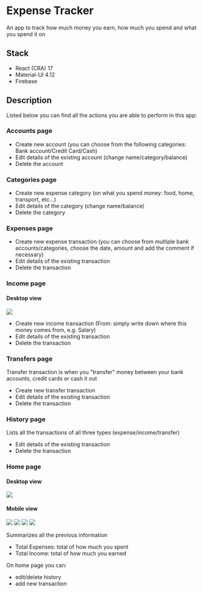 # Expense Tracker

An app to track how much money you earn, how much you spend and what you spend it on

## Stack

* React (CRA) 17
* Material-UI 4.12
* Firebase

## Description
Listed below you can find all the actions you are able to perform in this app:
### Accounts page
* Create new account (you can choose from the following categories: Bank account/Credit Card/Cash)
* Edit details of the existing account (change name/category/balance)
* Delete the account

### Categories page
* Create new expense category (on what you spend money: food, home, transport, etc...)
* Edit details of the category (change name/balance)
* Delete the category

### Expenses page
* Create new expense transaction (you can choose from multiple bank accounts/categories, choose the date, amount and add the comment if necessary)
* Edit details of the existing transaction
* Delete the transaction

### Income page

#### Desktop view
<img src="./public/DesktopIncome.png">

* Create new income transaction (From: simply write down where this money comes from, e.g. Salary)
* Edit details of the existing transaction
* Delete the transaction

### Transfers page
Transfer transaction is when you "transfer" money between your bank accounts, credit cards or cash it out
* Create new transfer transaction
* Edit details of the existing transaction
* Delete the transaction

### History page
Lists all the transactions of all three types (expense/income/transfer)
* Edit details of the existing transaction
* Delete the transaction

### Home page

#### Desktop view
<img src="./public/DesktopHome.png">

#### Mobile view
<img src="./public/MobileHomeBalances.png">
<img src="./public/MobileHomeForm.png">
<img src="./public/MobileHomeAccounts.png">
<img src="./public/MobileHomeChart.png">

Summarizes all the previous information
* Total Expenses: total of how much you spent
* Total Income: total of how much you earned

On home page you can:
* edit/delete history
* add new transaction